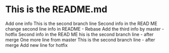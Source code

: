 # This is the README.md
Add one info
This is the second branch line
Second info in the READ ME
change second line info in README - Rebase
Add the third info by master - hotfix
Second info in the READ ME
his is the second branch line - after merge
One more line from master
This is the second branch line - after merge
Add new line for hotfix
